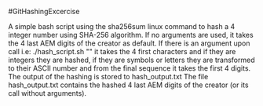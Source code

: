 #GitHashingExcercise

A simple bash script using the sha256sum linux command to hash a 4 integer number using SHA-256 algorithm.
If no arguments are used, it takes the 4 last AEM digits of the creator as default.
If there is an argument upon call i.e: ./hash_script.sh "<argument>" it takes the 4 first characters and 
if they are integers they are hashed, if they are symbols or letters they are transformed to their ASCII number and from the final sequence it takes the first 4 digits.
The output of the hashing is stored to hash_output.txt
The file hash_output.txt contains the hashed 4 last AEM digits of the creator (or its call without arguments).
